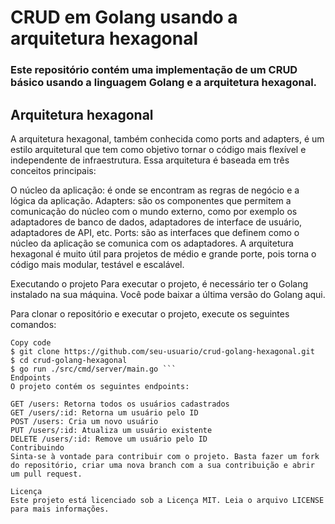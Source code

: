 # CRUD em Golang usando a arquitetura hexagonal
### Este repositório contém uma implementação de um CRUD básico usando a linguagem Golang e a arquitetura hexagonal.

## Arquitetura hexagonal
A arquitetura hexagonal, também conhecida como ports and adapters, é um estilo arquitetural que tem como objetivo tornar o código mais flexível e independente de infraestrutura. Essa arquitetura é baseada em três conceitos principais:

O núcleo da aplicação: é onde se encontram as regras de negócio e a lógica da aplicação.
Adapters: são os componentes que permitem a comunicação do núcleo com o mundo externo, como por exemplo os adaptadores de banco de dados, adaptadores de interface de usuário, adaptadores de API, etc.
Ports: são as interfaces que definem como o núcleo da aplicação se comunica com os adaptadores.
A arquitetura hexagonal é muito útil para projetos de médio e grande porte, pois torna o código mais modular, testável e escalável.

Executando o projeto
Para executar o projeto, é necessário ter o Golang instalado na sua máquina. Você pode baixar a última versão do Golang aqui.

Para clonar o repositório e executar o projeto, execute os seguintes comandos:

```shell
Copy code
$ git clone https://github.com/seu-usuario/crud-golang-hexagonal.git
$ cd crud-golang-hexagonal
$ go run ./src/cmd/server/main.go ```
Endpoints
O projeto contém os seguintes endpoints:

GET /users: Retorna todos os usuários cadastrados
GET /users/:id: Retorna um usuário pelo ID
POST /users: Cria um novo usuário
PUT /users/:id: Atualiza um usuário existente
DELETE /users/:id: Remove um usuário pelo ID
Contribuindo
Sinta-se à vontade para contribuir com o projeto. Basta fazer um fork do repositório, criar uma nova branch com a sua contribuição e abrir um pull request.

Licença
Este projeto está licenciado sob a Licença MIT. Leia o arquivo LICENSE para mais informações.
